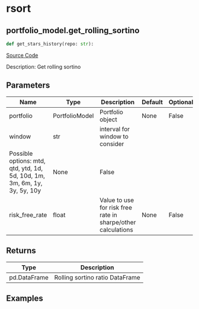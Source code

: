 # rsort

## portfolio_model.get_rolling_sortino

```python
def get_stars_history(repo: str):
```
[Source Code](https://github.com/OpenBB-finance/OpenBBTerminal/tree/main/openbb_terminal/portfolio/portfolio_model.py#L1511)

Description: Get rolling sortino

## Parameters

| Name | Type | Description | Default | Optional |
| ---- | ---- | ----------- | ------- | -------- |
| portfolio | PortfolioModel | Portfolio object | None | False |
| window | str | interval for window to consider
Possible options: mtd, qtd, ytd, 1d, 5d, 10d, 1m, 3m, 6m, 1y, 3y, 5y, 10y | None | False |
| risk_free_rate | float | Value to use for risk free rate in sharpe/other calculations | None | False |

## Returns

| Type | Description |
| ---- | ----------- |
| pd.DataFrame | Rolling sortino ratio DataFrame |

## Examples


